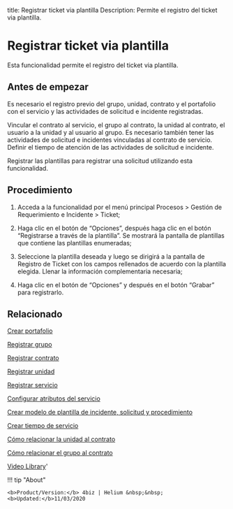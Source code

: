 title: Registrar ticket via plantilla
Description: Permite el registro del ticket via plantilla.
# Registrar ticket via plantilla

Esta funcionalidad permite el registro del ticket via plantilla.

Antes de empezar
----------------

Es necesario el registro previo del grupo, unidad, contrato y el portafolio con
el servicio y las actividades de solicitud e incidente registradas.

Vincular el contrato al servicio, el grupo al contrato, la unidad al contrato,
el usuario a la unidad y al usuario al grupo. Es necesario también tener las
actividades de solicitud e incidentes vinculadas al contrato de servicio.
Definir el tiempo de atención de las actividades de solicitud e incidente.

Registrar las plantillas para registrar una solicitud utilizando esta
funcionalidad.

Procedimiento
-------------

1.  Acceda a la funcionalidad por el menú principal Procesos \> Gestión de
    Requerimiento e Incidente \> Ticket;

2.  Haga clic en el botón de “Opciones”, después haga clic en el botón
    “Registrarse a través de la plantilla”. Se mostrará la pantalla de
    plantillas que contiene las plantillas enumeradas;

3.  Seleccione la plantilla deseada y luego se dirigirá a la pantalla de
    Registro de Ticket con los campos rellenados de acuerdo con la plantilla
    elegida. Llenar la información complementaria necesaria;

4.  Haga clic en el botón de “Opciones” y después en el botón “Grabar” para
    registrarlo.

Relacionado
-----------

[Crear portafolio](/es-es/4biz-helium/processes/portfolio-and-catalog/use/create-the-portfolio.html)

[Registrar grupo](/es-es/4biz-helium/initial-settings/access-settings/user/register-groups.html)

[Registrar contrato](/es-es/4biz-helium/additional-features/contract-management/use/register-contract.html)

[Registrar unidad](/es-es/4biz-helium/platform-administration/region-and-language/register-unit.html)

[Registrar servicio](/es-es/4biz-helium/processes/portfolio-and-catalog/use/register-a-service.html)

[Configurar atributos del servicio](/es-es/4biz-helium/processes/portfolio-and-catalog/use/configure-services-attributes.html)

[Crear modelo de plantilla de incidente, solicitud y procedimiento](/es-es/4biz-helium/processes/tickets/configuration/create-template-of-ticket.html)

[Crear tiempo de servicio](/es-es/4biz-helium/processes/service-level/configuration/create-time-attendance.html)

[Cómo relacionar la unidad al contrato](/es-es/4biz-helium/processes/tickets/configuration/relate-unit-to-contract.html)

[Cómo relacionar el grupo al contrato](/es-es/4biz-helium/processes/tickets/configuration/relate-group-to-contract.html)

<i class='fa fa-youtube-play  fa-2x' style='color:#97ce17;vertical-align: middle;'> </i> [Video Library](https://www.youtube.com/playlist?list=PLB5qK2uzf2ROfIFL9F-3s-gomHNzudBEy)'

!!! tip "About"

    <b>Product/Version:</b> 4biz | Helium &nbsp;&nbsp;
    <b>Updated:</b>11/03/2020
